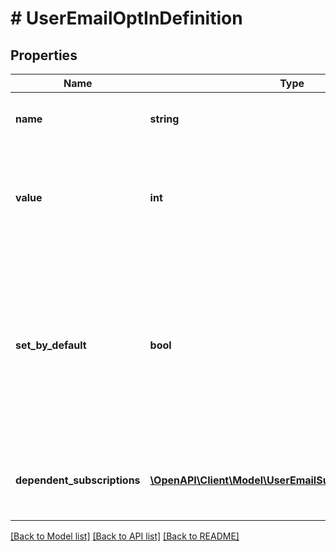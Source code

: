 # # UserEmailOptInDefinition

## Properties

Name | Type | Description | Notes
------------ | ------------- | ------------- | -------------
**name** | **string** | The unique identifier for this opt-in category. | [optional]
**value** | **int** | The flag value for this opt-in category. For historical reasons, this is defined as a flags enum. | [optional]
**set_by_default** | **bool** | If true, this opt-in setting should be set by default in situations where accounts are created without explicit choices about what they&#39;re opting into. | [optional]
**dependent_subscriptions** | [**\OpenAPI\Client\Model\UserEmailSubscriptionDefinition[]**](UserEmailSubscriptionDefinition.md) | Information about the dependent subscriptions for this opt-in. | [optional]

[[Back to Model list]](../../README.md#models) [[Back to API list]](../../README.md#endpoints) [[Back to README]](../../README.md)
